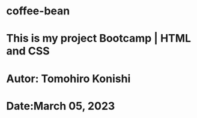 # coffee-bean
# This is my project Bootcamp | HTML and CSS
# Autor: Tomohiro Konishi
# Date:March 05, 2023
